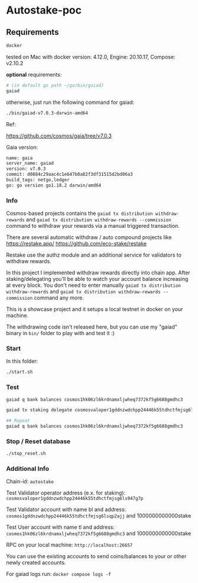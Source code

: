 # Autostake-poc

## Requirements

```bash
docker
```

tested on Mac with docker version: 4.12.0, Engine: 20.10.17, Compose: v2.10.2

**optional** requirements:

```bash
# (in default go path ~/go/bin/gaiad)
gaiad 
```

otherwise, just run the following command for gaiad:

```bash
./bin/gaiad-v7.0.3-darwin-amd64
```


Ref:

https://github.com/cosmos/gaia/tree/v7.0.3

Gaia version:

```bash
name: gaia
server_name: gaiad
version: v7.0.3
commit: d0884c29aac4c1e647b0a82f3df31515d2bd06a3
build_tags: netgo,ledger
go: go version go1.18.2 darwin/amd64
```

### Info

Cosmos-based projects contains the `gaiad tx distribution withdraw-rewards` and `gaiad tx distribution withdraw-rewards --commission` command to withdraw your rewards via a manual triggered transaction.

There are several automatic withdraw / auto compound projects like https://restake.app/ https://github.com/eco-stake/restake

Restake use the authz module and an additional service for validators to withdraw rewards.

In this project I implemented withdraw rewards directly into chain app. After staking/delegating you'll be able to watch your account balance increasing at every block. You don't need to enter manually `gaiad tx distribution withdraw-rewards` and `gaiad tx distribution withdraw-rewards --commission` command any more.

This is a showcase project and it setups a local testnet in docker on your machine.

The withdrawing code isn't released here, but you can use my "gaiad" binary in `bin/` folder to play with and test it :)

### Start

In this folder:

```bash
./start.sh
```

### Test

```bash
gaiad q bank balances cosmos1hk06zl6krdnamxljwheq7372kf5g6688gmdhc3

gaiad tx staking delegate cosmosvaloper1gddnzwdchpp24446k55tdhctfmjsg6ls947g7p 10000000stake --from tl --home app-home/ --keyring-backend test --chain-id autostake

## Repeat
gaiad q bank balances cosmos1hk06zl6krdnamxljwheq7372kf5g6688gmdhc3
```

### Stop / Reset database

```bash
./stop_reset.sh
```

### Additional Info

Chain-id: `autostake`

Test Validator operator address (e.x. for staking): `cosmosvaloper1gddnzwdchpp24446k55tdhctfmjsg6ls947g7p`

Test Validator account with name bl and address: `cosmos1gddnzwdchpp24446k55tdhctfmjsg6lsqp2ajj` and 1000000000000stake

Test User account with name tl and address: `cosmos1hk06zl6krdnamxljwheq7372kf5g6688gmdhc3` and 1000000000000stake

RPC on your local machine: `http://localhost:26657`

You can use the existing accounts to send coins/balances to your or other newly created accounts.

For gaiad logs run: `docker compose logs -f`
